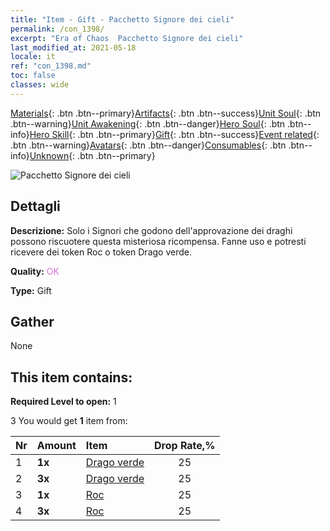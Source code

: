 ```yaml
---
title: "Item - Gift - Pacchetto Signore dei cieli"
permalink: /con_1398/
excerpt: "Era of Chaos  Pacchetto Signore dei cieli"
last_modified_at: 2021-05-18
locale: it
ref: "con_1398.md"
toc: false
classes: wide
---
```

 [Materials](/ItemsIT/){: .btn .btn--primary}[Artifacts](/ItemsIT/Artifacts/){: .btn .btn--success}[Unit Soul](/ItemsIT/UnitSoul/){: .btn .btn--warning}[Unit Awakening](/ItemsIT/UnitAwakening/){: .btn .btn--danger}[Hero Soul](/ItemsIT/HeroSoul/){: .btn .btn--info}[Hero Skill](/ItemsIT/HeroSkill/){: .btn .btn--primary}[Gift](/ItemsIT/Gift/){: .btn .btn--success}[Event related](/ItemsIT/Events/){: .btn .btn--warning}[Avatars](/ItemsIT/Avatars/){: .btn .btn--danger}[Consumables](/ItemsIT/Consumables/){: .btn .btn--info}[Unknown](/ItemsIT/Unknown/){: .btn .btn--primary}

 ![Pacchetto Signore dei cieli](/images/t/i_907012.png)

## Dettagli
 **Descrizione:** Solo i Signori che godono dell'approvazione dei draghi possono riscuotere questa misteriosa ricompensa. Fanne uso e potresti ricevere dei token Roc o token Drago verde.

 **Quality:** <span style="color: #DA70D6">OK</span>

 **Type:** Gift

## Gather

  None

## This item contains:

 **Required Level to open:** 1

 3 You would get **1** item  from:

  | Nr | Amount |     Item    | Drop Rate,% |
  |:---|:-------|:------------|:---------:|
  | 1 |  **1x** | [Drago verde](/ItemsIT/unt_205/) | 25 | 
  | 2 |  **3x** | [Drago verde](/ItemsIT/unt_205/) | 25 | 
  | 3 |  **1x** | [Roc](/ItemsIT/unt_221/) | 25 | 
  | 4 |  **3x** | [Roc](/ItemsIT/unt_221/) | 25 | 
